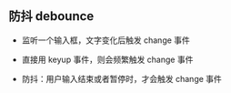## 防抖 debounce

* 监听一个输入框，文字变化后触发 change 事件

* 直接用 keyup 事件，则会频繁触发 change 事件

* 防抖：用户输入结束或者暂停时，才会触发 change 事件

